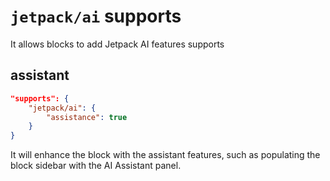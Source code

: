 # `jetpack/ai` supports

It allows blocks to add Jetpack AI features supports

## assistant

```json
"supports": {
	"jetpack/ai": {
		"assistance": true
	}
}
```

It will enhance the block with the assistant features,
such as populating the block sidebar with the AI Assistant panel.